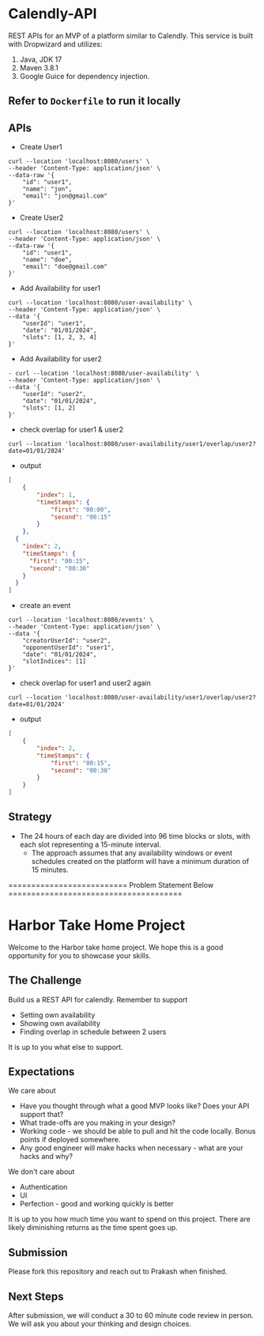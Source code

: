 # Calendly-API
REST APIs for an MVP of a platform similar to Calendly. This service is built with Dropwizard and utilizes:
1. Java, JDK 17
2. Maven 3.8.1
3. Google Guice for dependency injection.

## Refer to `Dockerfile` to run it locally


## APIs
- Create User1
```shell
curl --location 'localhost:8080/users' \
--header 'Content-Type: application/json' \
--data-raw '{
    "id": "user1",
    "name": "jon",
    "email": "jon@gmail.com"
}'
```

- Create User2
```shell
curl --location 'localhost:8080/users' \
--header 'Content-Type: application/json' \
--data-raw '{
    "id": "user1",
    "name": "doe",
    "email": "doe@gmail.com"
}'
```

- Add Availability for user1
```shell
curl --location 'localhost:8080/user-availability' \
--header 'Content-Type: application/json' \
--data '{
    "userId": "user1",
    "date": "01/01/2024",
    "slots": [1, 2, 3, 4]
}'
```

- Add Availability for user2
```shell
- curl --location 'localhost:8080/user-availability' \
--header 'Content-Type: application/json' \
--data '{
    "userId": "user2",
    "date": "01/01/2024",
    "slots": [1, 2]
}'
```

- check overlap for user1 & user2
```shell
curl --location 'localhost:8080/user-availability/user1/overlap/user2?date=01/01/2024'
```
- output 
```json
[
    {
        "index": 1,
        "timeStamps": {
            "first": "00:00",
            "second": "00:15"
        }
    },
  {
    "index": 2,
    "timeStamps": {
      "first": "00:15",
      "second": "00:30"
    }
  }
]
```

- create an event 
```shell
curl --location 'localhost:8080/events' \
--header 'Content-Type: application/json' \
--data '{
    "creatorUserId": "user2",
    "opponentUserId": "user1",
    "date": "01/01/2024",
    "slotIndices": [1]
}'
```

- check overlap for user1 and user2 again
```shell
curl --location 'localhost:8080/user-availability/user1/overlap/user2?date=01/01/2024'
```
- output
```json
[
    {
        "index": 2,
        "timeStamps": {
            "first": "00:15",
            "second": "00:30"
        }
    }
]
```

## Strategy
- The 24 hours of each day are divided into 96 time blocks or slots, with each slot representing a 15-minute interval. 
  - The approach assumes that any availability windows or event schedules created on the platform will have a minimum duration of 15 minutes.


========================== Problem Statement Below ======================================

# Harbor Take Home Project

Welcome to the Harbor take home project. We hope this is a good opportunity for you to showcase your skills.

## The Challenge

Build us a REST API for calendly. Remember to support

- Setting own availability
- Showing own availability
- Finding overlap in schedule between 2 users

It is up to you what else to support.

## Expectations

We care about

- Have you thought through what a good MVP looks like? Does your API support that?
- What trade-offs are you making in your design?
- Working code - we should be able to pull and hit the code locally. Bonus points if deployed somewhere.
- Any good engineer will make hacks when necessary - what are your hacks and why?

We don't care about

- Authentication
- UI
- Perfection - good and working quickly is better

It is up to you how much time you want to spend on this project. There are likely diminishing returns as the time spent goes up.

## Submission

Please fork this repository and reach out to Prakash when finished.

## Next Steps

After submission, we will conduct a 30 to 60 minute code review in person. We will ask you about your thinking and design choices.
